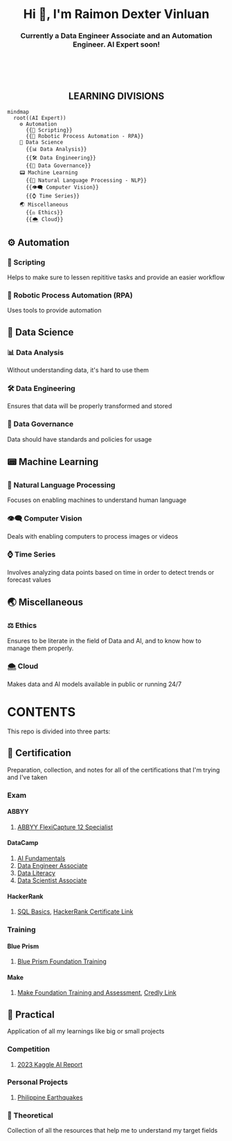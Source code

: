 <h1 align="center">Hi 👋, I'm Raimon Dexter Vinluan</h1>
<h3 align="center">Currently a Data Engineer Associate and an Automation Engineer. AI Expert soon!</h3>
<br>
<br>
<br>
<h2 align="center">LEARNING DIVISIONS</h2>

```mermaid
mindmap
  root((AI Expert))
    ⚙️ Automation
      {{📜 Scripting}}
      {{🤖 Robotic Process Automation - RPA}}
    🔬 Data Science
      {{📊 Data Analysis}}
      {{🛠️ Data Engineering}}
      {{🪪 Data Governance}}
    📟 Machine Learning
      {{👄 Natural Language Processing - NLP}}
      {{👁️‍🗨️ Computer Vision}}
      {{⌚️ Time Series}}
    🌏 Miscellaneous
      {{⚖️ Ethics}}
      {{🌨️ Cloud}}
```

## ⚙️ Automation

### 📜 Scripting
Helps to make sure to lessen repititive tasks and provide an easier workflow

### 🤖 Robotic Process Automation (RPA)
Uses tools to provide automation

## 🔬 Data Science

### 📊 Data Analysis
Without understanding data, it's hard to use them

### 🛠️ Data Engineering
Ensures that data will be properly transformed and stored

### 🪪 Data Governance
Data should have standards and policies for usage

## 📟 Machine Learning

### 👄 Natural Language Processing
Focuses on enabling machines to understand human language

### 👁️‍🗨️ Computer Vision
Deals with enabling computers to process images or videos

### ⌚️ Time Series
Involves analyzing data points based on time in order to detect trends or forecast values

## 🌏 Miscellaneous

### ⚖️ Ethics
Ensures to be literate in the field of Data and AI, and to know how to manage them properly.

### 🌨️ Cloud
Makes data and AI models available in public or running 24/7

# CONTENTS
This repo is divided into three parts:

## 🏅 Certification
Preparation, collection, and notes for all of the certifications that I'm trying and I've taken

### Exam

#### ABBYY
1. [ABBYY FlexiCapture 12 Specialist](https://github.com/Dixboi/AI-Expert/blob/main/Certification/ABBYY/ABBYY%20-%20ABBYY%20FlexiCapture%2012%20Specialist.pdf)

#### DataCamp
1. [AI Fundamentals](https://github.com/Dixboi/AI-Expert/blob/main/Certification/DataCamp/Career/DataCamp%20-%20AI%20Fundamentals.pdf)
2. [Data Engineer Associate](https://github.com/Dixboi/AI-Expert/blob/main/Certification/DataCamp/Career/DataCamp%20-%20Data%20Engineer%20Associate.pdf)
3. [Data Literacy](https://github.com/Dixboi/AI-Expert/blob/main/Certification/DataCamp/Career/DataCamp%20-%20Data%20Literacy.pdf)
4. [Data Scientist Associate](https://github.com/Dixboi/AI-Expert/blob/main/Certification/DataCamp/Career/DataCamp%20-%20Data%20Scientist%20Associate.pdf)

#### HackerRank
1. [SQL Basics](https://github.com/Dixboi/AI-Expert/tree/main/Certification/Hackerrank), [HackerRank Certificate Link](https://www.hackerrank.com/certificates/683342423f1b)

### Training

#### Blue Prism
1. [Blue Prism Foundation Training](https://github.com/Dixboi/AI-Expert/blob/main/Certification/Blue%20Prism/Blue%20Prism%20-%20Foundation%20Training.pdf)

#### Make
1. [Make Foundation Training and Assessment](https://github.com/Dixboi/AI-Expert/tree/main/Certification/Make), [Credly Link](https://www.credly.com/badges/24121d80-b777-44ab-8fdc-edcd915fdb50/public_url)

## 💪 Practical
Application of all my learnings like big or small projects

### Competition
1. [2023 Kaggle AI Report](https://github.com/Dixboi/AI-Expert/tree/main/Practical/Projects/2023%20Kaggle%20AI%20Report)

### Personal Projects
1. [Philippine Earthquakes](https://github.com/Dixboi/AI-Expert/tree/main/Practical/Projects/PH%20Earthquakes)

### 🧠 Theoretical
Collection of all the resources that help me to understand my target fields
